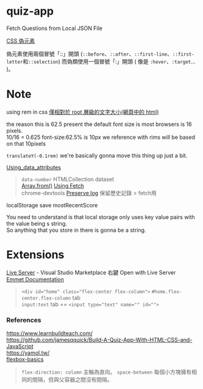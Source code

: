 # quiz-app


 Fetch Questions from Local JSON File  


[CSS 偽元素](https://www.oxxostudio.tw/articles/201706/pseudo-element-1.html)

偽元素使用兩個冒號「::」開頭 (`::before`、`::after`、`::first-line`、`::first-letter`和`::selection`)
而偽類使用一個冒號「:」開頭 ( 像是 `:hover`、`:target`... )。

# Note

using rem in css [僅相對於 root 層級的文字大小(網頁中的 html)](https://www.hexschool.com/2016/01/02/2016-08-08-em-vs-rem/)

the reason this is 62.5 present the default font size is most browsers is 16 pixels.  
10/16 = 0.625  font-size:62.5% is 10px  we reference with rims will be based on that 10pixels

`translateY(-0.1rem)` we're basically gonna move this thing up just a bit.


[Using_data_attributes](https://developer.mozilla.org/zh-CN/docs/Web/Guide/HTML/Using_data_attributes) 
> `data-number`  HTMLCollection  dataset  
[Array.from()](https://developer.mozilla.org/zh-TW/docs/Web/JavaScript/Reference/Global_Objects/Array/from) 
[Using Fetch](https://developer.mozilla.org/zh-TW/docs/Web/API/Fetch_API/Using_Fetch)  
chrome-devtools [Preserve log](https://developers.google.com/web/tools/chrome-devtools/console/?hl=zh-tw) 保留歷史記錄  > fetch用

localStorage save mostRecentScore  

You need to understand is that local storage only uses key value pairs with the value being s string.  
So anything that you store in there is gonna be a string.   

# Extensions

[Live Server](https://marketplace.visualstudio.com/items?itemName=ritwickdey.LiveServer) - Visual Studio Marketplace 右鍵 Open with Live Server  
[Emmet Documentation](https://docs.emmet.io/)  
> `<div id="home" class="flex-center flex-column">` `#home.flex-center.flex-column` tab   
> `input:text` tab == `<input type="text" name="" id="">`

### References

https://www.learnbuildteach.com/  
https://github.com/jamesqquick/Build-A-Quiz-App-With-HTML-CSS-and-JavaScript  
https://yamol.tw/   
[flexbox-basics](https://cythilya.github.io/2017/04/04/flexbox-basics/)  
> `flex-direction: column` 主軸為直向。  `space-between`   每個小方塊擁有相同的間隔，但與父容器之間沒有間隔。  